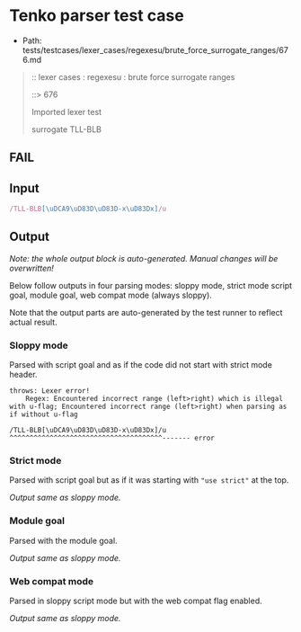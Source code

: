 # Tenko parser test case

- Path: tests/testcases/lexer_cases/regexesu/brute_force_surrogate_ranges/676.md

> :: lexer cases : regexesu : brute force surrogate ranges
>
> ::> 676
>
> Imported lexer test
>
> surrogate TLL-BLB

## FAIL

## Input

`````js
/TLL-BLB[\uDCA9\uD83D\uD83D-x\uD83Dx]/u
`````

## Output

_Note: the whole output block is auto-generated. Manual changes will be overwritten!_

Below follow outputs in four parsing modes: sloppy mode, strict mode script goal, module goal, web compat mode (always sloppy).

Note that the output parts are auto-generated by the test runner to reflect actual result.

### Sloppy mode

Parsed with script goal and as if the code did not start with strict mode header.

`````
throws: Lexer error!
    Regex: Encountered incorrect range (left>right) which is illegal with u-flag; Encountered incorrect range (left>right) when parsing as if without u-flag

/TLL-BLB[\uDCA9\uD83D\uD83D-x\uD83Dx]/u
^^^^^^^^^^^^^^^^^^^^^^^^^^^^^^^^^^^^^^------- error
`````

### Strict mode

Parsed with script goal but as if it was starting with `"use strict"` at the top.

_Output same as sloppy mode._

### Module goal

Parsed with the module goal.

_Output same as sloppy mode._

### Web compat mode

Parsed in sloppy script mode but with the web compat flag enabled.

_Output same as sloppy mode._
